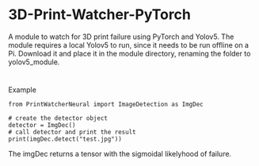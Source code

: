 # 3D-Print-Watcher-PyTorch
A module to watch for 3D print failure using PyTorch and Yolov5. The module requires a local Yolov5 to run, since it needs to be run offline on a Pi. Download it and place it in the module directory, renaming the folder to yolov5_module.

#
Example
```
from PrintWatcherNeural import ImageDetection as ImgDec

# create the detector object
detector = ImgDec()
# call detector and print the result
print(imgDec.detect("test.jpg"))
```

The imgDec returns a tensor with the sigmoidal likelyhood of failure.
